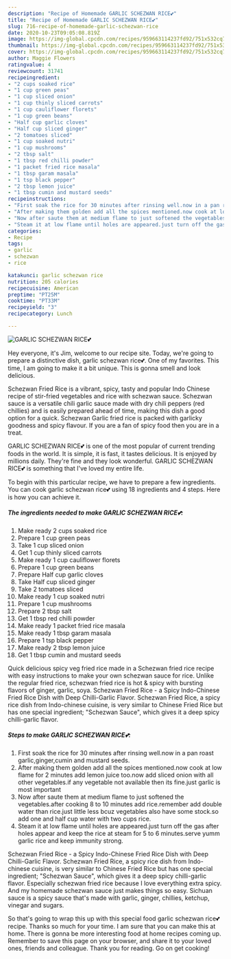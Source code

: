 ```yaml
---
description: "Recipe of Homemade GARLIC SCHEZWAN RICE💕"
title: "Recipe of Homemade GARLIC SCHEZWAN RICE💕"
slug: 716-recipe-of-homemade-garlic-schezwan-rice
date: 2020-10-23T09:05:08.819Z
image: https://img-global.cpcdn.com/recipes/959663114237fd92/751x532cq70/garlic-schezwan-rice💕-recipe-main-photo.jpg
thumbnail: https://img-global.cpcdn.com/recipes/959663114237fd92/751x532cq70/garlic-schezwan-rice💕-recipe-main-photo.jpg
cover: https://img-global.cpcdn.com/recipes/959663114237fd92/751x532cq70/garlic-schezwan-rice💕-recipe-main-photo.jpg
author: Maggie Flowers
ratingvalue: 4
reviewcount: 31741
recipeingredient:
- "2 cups soaked rice"
- "1 cup green peas"
- "1 cup sliced onion"
- "1 cup thinly sliced carrots"
- "1 cup cauliflower florets"
- "1 cup green beans"
- "Half cup garlic cloves"
- "Half cup sliced ginger"
- "2 tomatoes sliced"
- "1 cup soaked nutri"
- "1 cup mushrooms"
- "2 tbsp salt"
- "1 tbsp red chilli powder"
- "1 packet fried rice masala"
- "1 tbsp garam masala"
- "1 tsp black pepper"
- "2 tbsp lemon juice"
- "1 tbsp cumin and mustard seeds"
recipeinstructions:
- "First soak the rice for 30 minutes after rinsing well.now in a pan roast garlic,ginger,cumin and mustard seeds."
- "After making them golden add all the spices mentioned.now cook at low flame for 2 minutes add lemon juice too.now add sliced onion with all other vegetables.if any vegetable not available then its fine.just garlic is most important"
- "Now after saute them at medium flame to just softened the vegetables.after cooking 8 to 10 minutes add rice.remember add double water than rice.just little less bcuz vegetables also have some stock.so add one and half cup water with two cups rice."
- "Steam it at low flame until holes are appeared.just turn off the gas after holes appear and keep the rice at steam for 5 to 6 minutes.serve yumm garlic rice and keep immunity strong."
categories:
- Recipe
tags:
- garlic
- schezwan
- rice

katakunci: garlic schezwan rice 
nutrition: 205 calories
recipecuisine: American
preptime: "PT25M"
cooktime: "PT33M"
recipeyield: "3"
recipecategory: Lunch

---
```



![GARLIC SCHEZWAN RICE💕](https://img-global.cpcdn.com/recipes/959663114237fd92/751x532cq70/garlic-schezwan-rice💕-recipe-main-photo.jpg)

Hey everyone, it's Jim, welcome to our recipe site. Today, we're going to prepare a distinctive dish, garlic schezwan rice💕. One of my favorites. This time, I am going to make it a bit unique. This is gonna smell and look delicious.

Schezwan Fried Rice is a vibrant, spicy, tasty and popular Indo Chinese recipe of stir-fried vegetables and rice with schezwan sauce. Schezwan sauce is a versatile chili garlic sauce made with dry chili peppers (red chillies) and is easily prepared ahead of time, making this dish a good option for a quick. Schezwan Garlic fried rice is packed with garlicky goodness and spicy flavour. If you are a fan of spicy food then you are in a treat.

GARLIC SCHEZWAN RICE💕 is one of the most popular of current trending foods in the world. It is simple, it is fast, it tastes delicious. It is enjoyed by millions daily. They're fine and they look wonderful. GARLIC SCHEZWAN RICE💕 is something that I've loved my entire life.


To begin with this particular recipe, we have to prepare a few ingredients. You can cook garlic schezwan rice💕 using 18 ingredients and 4 steps. Here is how you can achieve it.

<!--inarticleads1-->

##### The ingredients needed to make GARLIC SCHEZWAN RICE💕:

1. Make ready 2 cups soaked rice
1. Prepare 1 cup green peas
1. Take 1 cup sliced onion
1. Get 1 cup thinly sliced carrots
1. Make ready 1 cup cauliflower florets
1. Prepare 1 cup green beans
1. Prepare Half cup garlic cloves
1. Take Half cup sliced ginger
1. Take 2 tomatoes sliced
1. Make ready 1 cup soaked nutri
1. Prepare 1 cup mushrooms
1. Prepare 2 tbsp salt
1. Get 1 tbsp red chilli powder
1. Make ready 1 packet fried rice masala
1. Make ready 1 tbsp garam masala
1. Prepare 1 tsp black pepper
1. Make ready 2 tbsp lemon juice
1. Get 1 tbsp cumin and mustard seeds


Quick delicious spicy veg fried rice made in a Schezwan fried rice recipe with easy instructions to make your own schezwan sauce for rice. Unlike the regular fried rice, schezwan fried rice is hot &amp; spicy with bursting flavors of ginger, garlic, soya. Schezwan Fried Rice - a Spicy Indo-Chinese Fried Rice Dish with Deep Chilli-Garlic Flavor. Schezwan Fried Rice, a spicy rice dish from Indo-chinese cuisine, is very similar to Chinese Fried Rice but has one special ingredient; &#34;Schezwan Sauce&#34;, which gives it a deep spicy chilli-garlic flavor. 

<!--inarticleads2-->

##### Steps to make GARLIC SCHEZWAN RICE💕:

1. First soak the rice for 30 minutes after rinsing well.now in a pan roast garlic,ginger,cumin and mustard seeds.
1. After making them golden add all the spices mentioned.now cook at low flame for 2 minutes add lemon juice too.now add sliced onion with all other vegetables.if any vegetable not available then its fine.just garlic is most important
1. Now after saute them at medium flame to just softened the vegetables.after cooking 8 to 10 minutes add rice.remember add double water than rice.just little less bcuz vegetables also have some stock.so add one and half cup water with two cups rice.
1. Steam it at low flame until holes are appeared.just turn off the gas after holes appear and keep the rice at steam for 5 to 6 minutes.serve yumm garlic rice and keep immunity strong.


Schezwan Fried Rice - a Spicy Indo-Chinese Fried Rice Dish with Deep Chilli-Garlic Flavor. Schezwan Fried Rice, a spicy rice dish from Indo-chinese cuisine, is very similar to Chinese Fried Rice but has one special ingredient; &#34;Schezwan Sauce&#34;, which gives it a deep spicy chilli-garlic flavor. Especially schezwan fried rice because I love everything extra spicy. And my homemade schezwan sauce just makes things so easy. Sichuan sauce is a spicy sauce that&#39;s made with garlic, ginger, chillies, ketchup, vinegar and sugars. 

So that's going to wrap this up with this special food garlic schezwan rice💕 recipe. Thanks so much for your time. I am sure that you can make this at home. There is gonna be more interesting food at home recipes coming up. Remember to save this page on your browser, and share it to your loved ones, friends and colleague. Thank you for reading. Go on get cooking!

